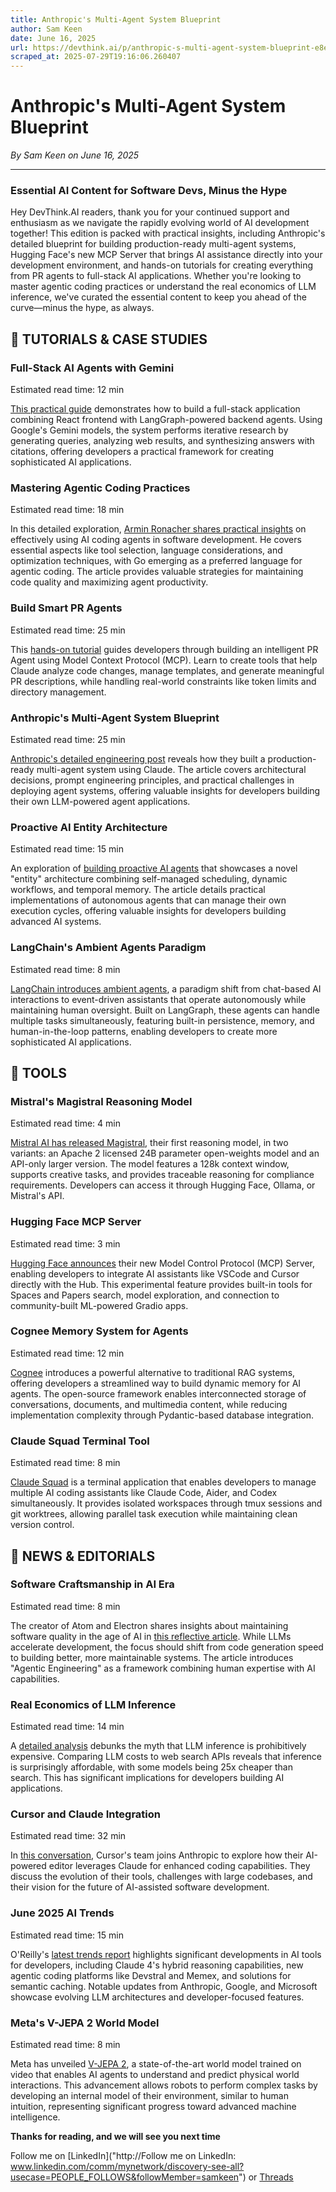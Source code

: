 ```yaml
---
title: Anthropic's Multi-Agent System Blueprint
author: Sam Keen
date: June 16, 2025
url: https://devthink.ai/p/anthropic-s-multi-agent-system-blueprint-e8e6
scraped_at: 2025-07-29T19:16:06.260407
---
```


# Anthropic's Multi-Agent System Blueprint

*By Sam Keen on June 16, 2025*

---

### **Essential AI Content for Software Devs,** **Minus the Hype**

Hey DevThink.AI readers, thank you for your continued support and enthusiasm as we navigate the rapidly evolving world of AI development together! This edition is packed with practical insights, including Anthropic's detailed blueprint for building production-ready multi-agent systems, Hugging Face's new MCP Server that brings AI assistance directly into your development environment, and hands-on tutorials for creating everything from PR agents to full-stack AI applications. Whether you're looking to master agentic coding practices or understand the real economics of LLM inference, we've curated the essential content to keep you ahead of the curve—minus the hype, as always.



## 📖 **TUTORIALS & CASE STUDIES**

### **Full-Stack AI Agents with Gemini**

Estimated read time: 12 min



[This practical guide]("https://github.com/google-gemini/gemini-fullstack-langgraph-quickstart") demonstrates how to build a full-stack application combining React frontend with LangGraph-powered backend agents. Using Google's Gemini models, the system performs iterative research by generating queries, analyzing web results, and synthesizing answers with citations, offering developers a practical framework for creating sophisticated AI applications.

### **Mastering Agentic Coding Practices**

Estimated read time: 18 min



In this detailed exploration, [Armin Ronacher shares practical insights]("https://lucumr.pocoo.org/2025/6/12/agentic-coding/") on effectively using AI coding agents in software development. He covers essential aspects like tool selection, language considerations, and optimization techniques, with Go emerging as a preferred language for agentic coding. The article provides valuable strategies for maintaining code quality and maximizing agent productivity.

### **Build Smart PR Agents**

Estimated read time: 25 min

This [hands-on tutorial]("https://huggingface.co/learn/mcp-course/unit3/build-mcp-server") guides developers through building an intelligent PR Agent using Model Context Protocol (MCP). Learn to create tools that help Claude analyze code changes, manage templates, and generate meaningful PR descriptions, while handling real-world constraints like token limits and directory management.

### **Anthropic's Multi-Agent System Blueprint**

Estimated read time: 25 min



[Anthropic's detailed engineering post]("https://www.anthropic.com/engineering/built-multi-agent-research-system") reveals how they built a production-ready multi-agent system using Claude. The article covers architectural decisions, prompt engineering principles, and practical challenges in deploying agent systems, offering valuable insights for developers building their own LLM-powered agent applications.

### **Proactive AI Entity Architecture**

Estimated read time: 15 min



An exploration of [building proactive AI agents]("https://substack.com/inbox/post/164375851?triedRedirect=true&utm_source=devthink.ai&utm_medium=referral&utm_campaign=anthropic-s-multi-agent-system-blueprint") that showcases a novel "entity" architecture combining self-managed scheduling, dynamic workflows, and temporal memory. The article details practical implementations of autonomous agents that can manage their own execution cycles, offering valuable insights for developers building advanced AI systems.

### **LangChain's Ambient Agents Paradigm**

Estimated read time: 8 min

[LangChain introduces ambient agents]("https://blog.langchain.dev/introducing-ambient-agents/"), a paradigm shift from chat-based AI interactions to event-driven assistants that operate autonomously while maintaining human oversight. Built on LangGraph, these agents can handle multiple tasks simultaneously, featuring built-in persistence, memory, and human-in-the-loop patterns, enabling developers to create more sophisticated AI applications.

##

## 🧰 **TOOLS**

### **Mistral's Magistral Reasoning Model**

Estimated read time: 4 min



[Mistral AI has released Magistral]("https://simonwillison.net/2025/Jun/10/magistral/"), their first reasoning model, in two variants: an Apache 2 licensed 24B parameter open-weights model and an API-only larger version. The model features a 128k context window, supports creative tasks, and provides traceable reasoning for compliance requirements. Developers can access it through Hugging Face, Ollama, or Mistral's API.

### **Hugging Face MCP Server**



Estimated read time: 3 min

[Hugging Face announces]("https://huggingface.co/changelog/hf-mcp-server") their new Model Control Protocol (MCP) Server, enabling developers to integrate AI assistants like VSCode and Cursor directly with the Hub. This experimental feature provides built-in tools for Spaces and Papers search, model exploration, and connection to community-built ML-powered Gradio apps.

### **Cognee Memory System for Agents**

Estimated read time: 12 min



[Cognee]("https://github.com/topoteretes/cognee") introduces a powerful alternative to traditional RAG systems, offering developers a streamlined way to build dynamic memory for AI agents. The open-source framework enables interconnected storage of conversations, documents, and multimedia content, while reducing implementation complexity through Pydantic-based database integration.

### **Claude Squad Terminal Tool**

Estimated read time: 8 min



[Claude Squad]("https://github.com/smtg-ai/claude-squad") is a terminal application that enables developers to manage multiple AI coding assistants like Claude Code, Aider, and Codex simultaneously. It provides isolated workspaces through tmux sessions and git worktrees, allowing parallel task execution while maintaining clean version control.

## 📰 **NEWS & EDITORIALS**

### **Software Craftsmanship in AI Era**

Estimated read time: 8 min

The creator of Atom and Electron shares insights about maintaining software quality in the age of AI in [this reflective article]("https://zed.dev/blog/software-craftsmanship-in-the-era-of-vibes"). While LLMs accelerate development, the focus should shift from code generation speed to building better, more maintainable systems. The article introduces "Agentic Engineering" as a framework combining human expertise with AI capabilities.

### **Real Economics of LLM Inference**

Estimated read time: 14 min

A [detailed analysis]("https://www.snellman.net/blog/archive/2025-06-02-llms-are-cheap/") debunks the myth that LLM inference is prohibitively expensive. Comparing LLM costs to web search APIs reveals that inference is surprisingly affordable, with some models being 25x cheaper than search. This has significant implications for developers building AI applications.

### **Cursor and Claude Integration**

Estimated read time: 32 min

In [this conversation]("https://m.youtube.com/watch?v=BGgsoIgbT_Y&utm_source=devthink.ai&utm_medium=referral&utm_campaign=anthropic-s-multi-agent-system-blueprint"), Cursor's team joins Anthropic to explore how their AI-powered editor leverages Claude for enhanced coding capabilities. They discuss the evolution of their tools, challenges with large codebases, and their vision for the future of AI-assisted software development.

### **June 2025 AI Trends**

Estimated read time: 15 min

O'Reilly's [latest trends report]("https://www.oreilly.com/radar/radar-trends-to-watch-june-2025/") highlights significant developments in AI tools for developers, including Claude 4's hybrid reasoning capabilities, new agentic coding platforms like Devstral and Memex, and solutions for semantic caching. Notable updates from Anthropic, Google, and Microsoft showcase evolving LLM architectures and developer-focused features.

### **Meta's V-JEPA 2 World Model**

Estimated read time: 8 min

Meta has unveiled [V-JEPA 2]("https://about.fb.com/news/2025/06/our-new-model-helps-ai-think-before-it-acts/"), a state-of-the-art world model trained on video that enables AI agents to understand and predict physical world interactions. This advancement allows robots to perform complex tasks by developing an internal model of their environment, similar to human intuition, representing significant progress toward advanced machine intelligence.

**Thanks for reading, and we will see you next time**

Follow me on [LinkedIn]("http://Follow me on LinkedIn: www.linkedin.com/comm/mynetwork/discovery-see-all?usecase=PEOPLE_FOLLOWS&followMember=samkeen") or [Threads](https://www.threads.net/@sam.keen"https://www.threads.net/@sam.keen")
